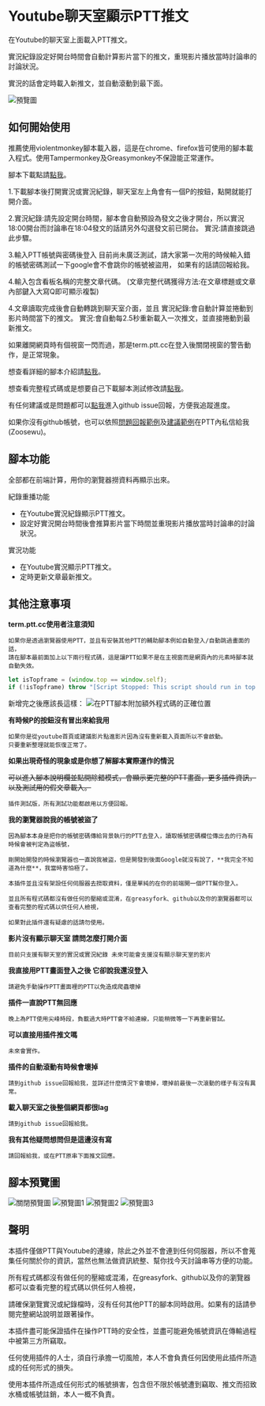 # Youtube聊天室顯示PTT推文

在Youtube的聊天室上面載入PTT推文。

實況紀錄設定好開台時間會自動計算影片當下的推文，重現影片播放當時討論串的討論狀況。

實況的話會定時載入新推文，並自動滾動到最下面。

![](https://i.imgur.com/nrwYuXX.png "預覽圖")

## 如何開始使用

推薦使用violentmonkey腳本載入器，這是在chrome、firefox皆可使用的腳本載入程式。使用Tampermonkey及Greasymonkey不保證能正常運作。

腳本下載點請[點我](https://greasyfork.org/zh-TW/scripts/418469-youtubechatonptt)。

1.下載腳本後打開實況或實況紀錄，聊天室左上角會有一個P的按鈕，點開就能打開介面。

2.實況紀錄:請先設定開台時間，腳本會自動預設為發文之後才開台，所以實況18:00開台而討論串在18:04發文的話請另外勾選發文前已開台。
實況:請直接跳過此步驟。

3.輸入PTT帳號與密碼後登入
目前尚未廣泛測試，請大家第一次用的時候輸入錯的帳號密碼測試一下google會不會跳你的帳號被盜用，
如果有的話請回報給我。

4.輸入包含看板名稱的完整文章代碼。
(文章完整代碼獲得方法:在文章標題或文章內部鍵入大寫Q即可顯示複製)

4.文章讀取完成後會自動轉跳到聊天室介面，並且
實況紀錄:會自動計算並捲動到影片時間當下的推文。
實況:會自動每2.5秒重新載入一次推文，並直接捲動到最新推文。

如果離開網頁時有個視窗一閃而過，那是term.ptt.cc在登入後關閉視窗的警告動作，是正常現象。

想查看詳細的腳本介紹請[點我](https://github.com/zoosewu/PTTChatOnYoutube/tree/master/homepage)。

想查看完整程式碼或是想要自己下載腳本測試修改請[點我](https://github.com/zoosewu/PTTChatOnYoutube/tree/master)。

有任何建議或是問題都可以[點我](https://github.com/zoosewu/PTTChatOnYoutube/issues)進入github issue回報，方便我追蹤進度。

如果你沒有github帳號，也可以依照[問題回報範例](https://github.com/zoosewu/PTTChatOnYoutube/blob/master/.github/ISSUE_TEMPLATE/bug-report.md)及[建議範例](https://github.com/zoosewu/PTTChatOnYoutube/blob/master/.github/ISSUE_TEMPLATE/feature-request.md)在PTT內私信給我(Zoosewu)。

## 腳本功能
全部都在前端計算，用你的瀏覽器撈資料再顯示出來。

紀錄重播功能
* 在Youtube實況紀錄顯示PTT推文。
* 設定好實況開台時間後會推算影片當下時間並重現影片播放當時討論串的討論狀況。

實況功能
* 在Youtube實況顯示PTT推文。
* 定時更新文章最新推文。

## 其他注意事項

**term.ptt.cc使用者注意須知**

    如果你是透過瀏覽器使用PTT，並且有安裝其他PTT的輔助腳本例如自動登入/自動跳過畫面的話，
    請在腳本最前面加上以下兩行程式碼，這是讓PTT如果不是在主視窗而是網頁內的元素時腳本就自動失效。
```js
let isTopframe = (window.top == window.self);
if (!isTopframe) throw "[Script Stopped: This script should run in top frame only.]";
```
新增完之後應該長這樣：
![在PTT腳本附加額外程式碼的正確位置](https://i.imgur.com/DHwFxSY.png "腳本間加程式碼示意圖")

**有時候P的按鈕沒有冒出來給我用**

    如果你是從youtube首頁或建議影片點進影片因為沒有重新載入頁面所以不會啟動。
    只要重新整理就能恢復正常了。

**如果出現奇怪的現象或是你想了解腳本實際運作的情況**

~~可以進入腳本說明欄並點開除錯模式，會顯示更完整的PTT畫面，更多插件資訊，以及測試用的假文章載入。~~

    插件測試版，所有測試功能都啟用以方便回報。

**我的瀏覽器說我的帳號被盜了**

    因為腳本本身是把你的帳號密碼傳給背景執行的PTT去登入，讀取帳號密碼欄位傳出去的行為有時候會被判定為盜帳號，

    剛開始開發的時候瀏覽器也一直說我被盜，但是開發到後面Google就沒有說了，**我完全不知道為什麼**，我當時害怕極了。

    本插件並且沒有架設任何伺服器去撈取資料，僅是單純的在你的前端開一個PTT幫你登入。

    並且所有程式碼都沒有做任何的壓縮或混淆，在greasyfork、github以及你的瀏覽器都可以查看完整的程式碼以供任何人檢視，

    如果對此插件還有疑慮的話請勿使用。

**影片沒有顯示聊天室 請問怎麼打開介面**

    目前只支援有聊天室的實況或實況紀錄 未來可能會支援沒有顯示聊天室的影片

**我直接用PTT畫面登入之後 它卻說我還沒登入**

    請避免手動操作PTT畫面裡的PTT以免造成爬蟲壞掉

**插件一直說PTT無回應**

    晚上為PTT使用尖峰時段，負載過大時PTT會不給連線，只能稍微等一下再重新嘗試。

**可以直接用插件推文嗎**

    未來會實作。

**插件的自動滾動有時候會壞掉**

    請到github issue回報給我，並詳述什麼情況下會壞掉，壞掉前最後一次滾動的樣子有沒有異常。

**載入聊天室之後整個網頁都很lag**

    請到github issue回報給我。

**我有其他疑問想問但是這邊沒有寫**

    請回報給我，或在PTT原串下面推文回應。

## 腳本預覽圖

![](https://i.imgur.com/xxYMYZ4.png "關閉預覽圖")
![](https://i.imgur.com/HCJksZr.png "預覽圖1")
![](https://i.imgur.com/UwDHu7i.png "預覽圖2")
![](https://i.imgur.com/Xn87juc.png "預覽圖3")

## 聲明

本插件僅做PTT與Youtube的連線，除此之外並不會連到任何伺服器，所以不會蒐集任何關於你的資訊，當然也無法做資訊統整、幫你找今天討論串等方便的功能。

所有程式碼都沒有做任何的壓縮或混淆，在greasyfork、github以及你的瀏覽器都可以查看完整的程式碼以供任何人檢視，

請確保瀏覽實況或紀錄檔時，沒有任何其他PTT的腳本同時啟用。如果有的話請參閱完整網站說明並跟著操作。

本插件盡可能保證插件在操作PTT時的安全性，並盡可能避免帳號資訊在傳輸過程中被第三方所竊取。

任何使用插件的人士，須自行承擔一切風險，本人不會負責任何因使用此插件所造成的任何形式的損失。

使用本插件所造成任何形式的帳號損害，包含但不限於帳號遭到竊取、推文而招致水桶或帳號註銷，本人一概不負責。